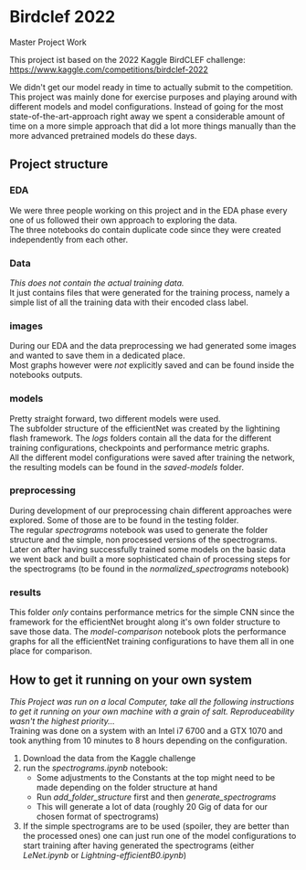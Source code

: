 # Birdclef 2022
Master Project Work

This project ist based on the 2022 Kaggle BirdCLEF challenge: \
https://www.kaggle.com/competitions/birdclef-2022

We didn't get our model ready in time to actually submit to the competition. This project was mainly done for exercise purposes and playing around with different models and model configurations. Instead of going for the most state-of-the-art-approach right away we spent a considerable amount of time on a more simple approach that did a lot more things manually than the more advanced pretrained models do these days.

## Project structure
### EDA
We were three people working on this project and in the EDA phase every one of us followed their own approach to exploring the data.\
The three notebooks do contain duplicate code since they were created independently from each other.

### Data
*This does not contain the actual training data.* \
It just contains files that were generated for the training process, namely a simple list of all the training data with their encoded class label.

### images
During our EDA and the data preprocessing we had generated some images and wanted to save them in a dedicated place. \
Most graphs however were *not* explicitly saved and can be found inside the notebooks outputs.

### models
Pretty straight forward, two different models were used. \
The subfolder structure of the efficientNet was created by the lightining flash framework. The *logs* folders contain all the data for the different training configurations, checkpoints and performance metric graphs. \
All the different model configurations were saved after training the network, the resulting models can be found in the *saved-models* folder.

### preprocessing
During development of our preprocessing chain different approaches were explored. Some of those are to be found in the testing folder. \
The regular *spectrograms* notebook was used to generate the folder structure and the simple, non processed versions of the spectrograms. \
Later on after having successfully trained some models on the basic data we went back and built a more sophisticated chain of processing steps for the spectrograms (to be found in the *normalized_spectrograms* notebook)

### results
This folder *only* contains performance metrics for the simple CNN since the framework for the efficientNet brought along it's own folder structure to save those data. The *model-comparison* notebook plots the performance graphs for all the efficientNet training configurations to have them all in one place for comparison.

## How to get it running on your own system
*This Project was run on a local Computer, take all the following instructions to get it running on your own machine with a grain of salt. Reproduceability wasn't the highest priority...* \
Training was done on a system with an Intel i7 6700 and a GTX 1070 and took anything from 10 minutes to 8 hours depending on the configuration.

1. Download the data from the Kaggle challenge
2. run the *spectrograms.ipynb* notebook:
    * Some adjustments to the Constants at the top might need to be made depending on the folder structure at hand
    * Run *add_folder_structure* first and then *generate_spectrograms*
    * This will generate a lot of data (roughly 20 Gig of data for our chosen format of spectrograms)
3. If the simple spectrograms are to be used (spoiler, they are better than the processed ones) one can just run one of the model configurations to start training after having generated the spectrograms (either *LeNet.ipynb* or *Lightning-efficientB0.ipynb*)
 
